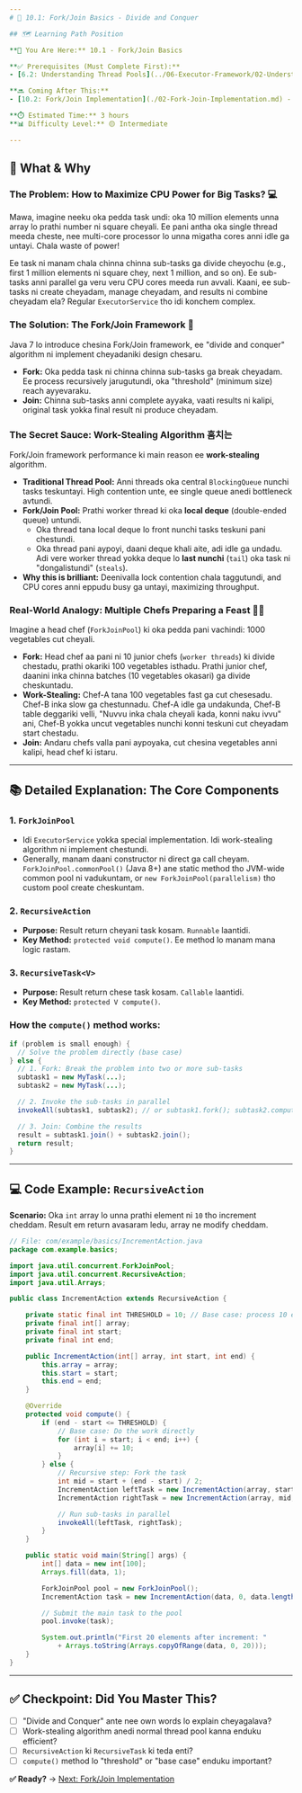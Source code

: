```yaml
---
# 🎯 10.1: Fork/Join Basics - Divide and Conquer

## 🗺️ Learning Path Position

**📍 You Are Here:** 10.1 - Fork/Join Basics

**✅ Prerequisites (Must Complete First):**
- [6.2: Understanding Thread Pools](../06-Executor-Framework/02-Understanding-Thread-Pools.md) - `Executors.newWorkStealingPool()` gurinchi brief ga chusam, ikkada daani venaka unna `ForkJoinPool` ni deep dive chestam.

**🔜 Coming After This:**
- [10.2: Fork/Join Implementation](./02-Fork-Join-Implementation.md) - Theory ni practice lo petti, `compute()` method ni ela implement cheyalo nerchukuntam.

**⏱️ Estimated Time:** 3 hours
**📊 Difficulty Level:** 🟡 Intermediate

---
```


## 🤔 What & Why

### The Problem: How to Maximize CPU Power for Big Tasks? 💻
Mawa, imagine neeku oka pedda task undi: oka 10 million elements unna array lo prathi number ni square cheyali. Ee pani antha oka single thread meeda cheste, nee multi-core processor lo unna migatha cores anni idle ga untayi. Chala waste of power!

Ee task ni manam chala chinna chinna sub-tasks ga divide cheyochu (e.g., first 1 million elements ni square chey, next 1 million, and so on). Ee sub-tasks anni parallel ga veru veru CPU cores meeda run avvali. Kaani, ee sub-tasks ni create cheyadam, manage cheyadam, and results ni combine cheyadam ela? Regular `ExecutorService` tho idi konchem complex.

### The Solution: The Fork/Join Framework 🍴
Java 7 lo introduce chesina Fork/Join framework, ee "divide and conquer" algorithm ni implement cheyadaniki design chesaru.
- **Fork:** Oka pedda task ni chinna chinna sub-tasks ga break cheyadam. Ee process recursively jarugutundi, oka "threshold" (minimum size) reach ayyevaraku.
- **Join:** Chinna sub-tasks anni complete ayyaka, vaati results ni kalipi, original task yokka final result ni produce cheyadam.

### The Secret Sauce: Work-Stealing Algorithm 훔치는
Fork/Join framework performance ki main reason ee **work-stealing** algorithm.
- **Traditional Thread Pool:** Anni threads oka central `BlockingQueue` nunchi tasks teskuntayi. High contention unte, ee single queue anedi bottleneck avtundi.
- **Fork/Join Pool:** Prathi worker thread ki oka **local deque** (double-ended queue) untundi.
  - Oka thread tana local deque lo front nunchi tasks teskuni pani chestundi.
  - Oka thread pani aypoyi, daani deque khali aite, adi idle ga undadu. Adi vere worker thread yokka deque lo **last nunchi** (`tail`) oka task ni "dongalistundi" (`steals`).
- **Why this is brilliant:** Deenivalla lock contention chala taggutundi, and CPU cores anni eppudu busy ga untayi, maximizing throughput.

### Real-World Analogy: Multiple Chefs Preparing a Feast 👨‍🍳
Imagine a head chef (`ForkJoinPool`) ki oka pedda pani vachindi: 1000 vegetables cut cheyali.
- **Fork:** Head chef aa pani ni 10 junior chefs (`worker threads`) ki divide chestadu, prathi okariki 100 vegetables isthadu. Prathi junior chef, daanini inka chinna batches (10 vegetables okasari) ga divide cheskuntadu.
- **Work-Stealing:** Chef-A tana 100 vegetables fast ga cut chesesadu. Chef-B inka slow ga chestunnadu. Chef-A idle ga undakunda, Chef-B table deggariki velli, "Nuvvu inka chala cheyali kada, konni naku ivvu" ani, Chef-B yokka uncut vegetables nunchi konni teskuni cut cheyadam start chestadu.
- **Join:** Andaru chefs valla pani aypoyaka, cut chesina vegetables anni kalipi, head chef ki istaru.

---

## 📚 Detailed Explanation: The Core Components

### 1. `ForkJoinPool`
- Idi `ExecutorService` yokka special implementation. Idi work-stealing algorithm ni implement chestundi.
- Generally, manam daani constructor ni direct ga call cheyam. `ForkJoinPool.commonPool()` (Java 8+) ane static method tho JVM-wide common pool ni vadukuntam, or `new ForkJoinPool(parallelism)` tho custom pool create cheskuntam.

### 2. `RecursiveAction`
- **Purpose:** Result return cheyani task kosam. `Runnable` laantidi.
- **Key Method:** `protected void compute()`. Ee method lo manam mana logic rastam.

### 3. `RecursiveTask<V>`
- **Purpose:** Result return chese task kosam. `Callable` laantidi.
- **Key Method:** `protected V compute()`.

### How the `compute()` method works:
```java
if (problem is small enough) {
  // Solve the problem directly (base case)
} else {
  // 1. Fork: Break the problem into two or more sub-tasks
  subtask1 = new MyTask(...);
  subtask2 = new MyTask(...);

  // 2. Invoke the sub-tasks in parallel
  invokeAll(subtask1, subtask2); // or subtask1.fork(); subtask2.compute();

  // 3. Join: Combine the results
  result = subtask1.join() + subtask2.join();
  return result;
}
```

---

## 💻 Code Example: `RecursiveAction`

**Scenario:** Oka `int` array lo unna prathi element ni `10` tho increment cheddam. Result em return avasaram ledu, array ne modify cheddam.

```java
// File: com/example/basics/IncrementAction.java
package com.example.basics;

import java.util.concurrent.ForkJoinPool;
import java.util.concurrent.RecursiveAction;
import java.util.Arrays;

public class IncrementAction extends RecursiveAction {

    private static final int THRESHOLD = 10; // Base case: process 10 elements at a time
    private final int[] array;
    private final int start;
    private final int end;

    public IncrementAction(int[] array, int start, int end) {
        this.array = array;
        this.start = start;
        this.end = end;
    }

    @Override
    protected void compute() {
        if (end - start <= THRESHOLD) {
            // Base case: Do the work directly
            for (int i = start; i < end; i++) {
                array[i] += 10;
            }
        } else {
            // Recursive step: Fork the task
            int mid = start + (end - start) / 2;
            IncrementAction leftTask = new IncrementAction(array, start, mid);
            IncrementAction rightTask = new IncrementAction(array, mid, end);

            // Run sub-tasks in parallel
            invokeAll(leftTask, rightTask);
        }
    }

    public static void main(String[] args) {
        int[] data = new int[100];
        Arrays.fill(data, 1);

        ForkJoinPool pool = new ForkJoinPool();
        IncrementAction task = new IncrementAction(data, 0, data.length);

        // Submit the main task to the pool
        pool.invoke(task);

        System.out.println("First 20 elements after increment: "
            + Arrays.toString(Arrays.copyOfRange(data, 0, 20)));
    }
}
```

---

## ✅ Checkpoint: Did You Master This?

- [ ] "Divide and Conquer" ante nee own words lo explain cheyagalava?
- [ ] Work-stealing algorithm anedi normal thread pool kanna enduku efficient?
- [ ] `RecursiveAction` ki `RecursiveTask` ki teda enti?
- [ ] `compute()` method lo "threshold" or "base case" enduku important?

**✅ Ready?** → [Next: Fork/Join Implementation](./02-Fork-Join-Implementation.md)
